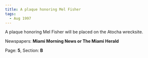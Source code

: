 ```yaml
---  
title: A plaque honoring Mel Fisher  
tags:  
  - Aug 1997  
---  
```

  
A plaque honoring Mel Fisher will be placed on the Atocha wrecksite.  
  
Newspapers: **Miami Morning News or The Miami Herald**  
  
Page: **5**, Section: **B** 
